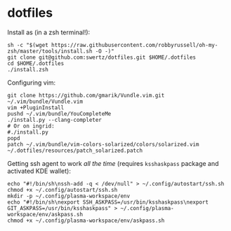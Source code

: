 # dotfiles

Install as (in a zsh terminal!):

```
sh -c "$(wget https://raw.githubusercontent.com/robbyrussell/oh-my-zsh/master/tools/install.sh -O -)"
git clone git@github.com:swertz/dotfiles.git $HOME/.dotfiles
cd $HOME/.dotfiles
./install.zsh
```


Configuring vim:
```
git clone https://github.com/gmarik/Vundle.vim.git ~/.vim/bundle/Vundle.vim
vim +PluginInstall
pushd ~/.vim/bundle/YouCompleteMe
./install.py --clang-completer
# Or on ingrid:
#./install.py
popd
patch ~/.vim/bundle/vim-colors-solarized/colors/solarized.vim ~/.dotfiles/resources/patch_solarized.patch
```

Getting ssh agent to work *all the time* (requires `ksshaskpass` package and activated KDE wallet):
```
echo "#!/bin/sh\nssh-add -q < /dev/null" > ~/.config/autostart/ssh.sh
chmod +x ~/.config/autostart/ssh.sh
mkdir -p ~/.config/plasma-workspace/env
echo "#!/bin/sh\nexport SSH_ASKPASS=/usr/bin/ksshaskpass\nexport GIT_ASKPASS=/usr/bin/ksshaskpass" > ~/.config/plasma-workspace/env/askpass.sh
chmod +x ~/.config/plasma-workspace/env/askpass.sh
```
